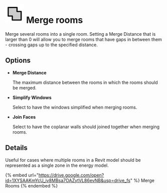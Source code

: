 # ![](../../.gitbook/assets/merge-rooms.svg) Merge rooms

Merge several rooms into a single room. Setting a Merge Distance that is larger than 0 will allow you to merge rooms that have gaps in between them - crossing gaps up to the specified distance.

## Options

* **Merge Distance**

  The maximum distance between the rooms in which the rooms should be merged.

* **Simplify Windows**

  Select to have the windows simplified when merging rooms.

* **Join Faces**

  Select to have the coplanar walls should joined together when merging rooms.

## Details

Useful for cases where multiple rooms in a Revit model should be represented as a single zone in the energy model.

{% embed url="https://drive.google.com/open?id=1XYSAAKmYcU_iv8MBsa7OAZytVL86evNB&usp=drive_fs" %}
Merge Rooms
{% endembed %}